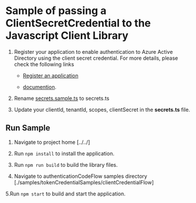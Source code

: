 # Sample of passing a ClientSecretCredential to the Javascript Client Library

1. Register your application to enable authentication to Azure Active Directory using the client secret credential. For more details, please check the following links

    - [Register an application](https://docs.microsoft.com/en-us/azure/active-directory/develop/quickstart-register-app)

    - [documention](https://docs.microsoft.com/en-us/azure/active-directory/develop/quickstart-configure-app-access-web-apis#add-credentials-to-your-web-application).

2. Rename [secrets.sample.ts](./src/secrets.sample.ts) to secrets.ts

3. Update your clientId, tenantId, scopes, clientSecret in the **secrets.ts** file.

## Run Sample

1. Navigate to project home [../../]

2. Run `npm install` to install the application.

3. Run `npm run build` to build the library files.

4. Navigate to authenticationCodeFlow samples directory [./samples/tokenCredentialSamples/clientCredentialFlow]

5.Run `npm start` to build and start the application.
